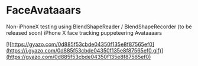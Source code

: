 # FaceAvataaars

Non-iPhoneX testing using BlendShapeReader / BlendShapeRecorder (to be released soon) 
iPhone X face tracking puppeteering Avataaaars

[![https://gyazo.com/0d885f53cbde04350f135e8f87565ef0](https://i.gyazo.com/0d885f53cbde04350f135e8f87565ef0.gif)](https://gyazo.com/0d885f53cbde04350f135e8f87565ef0)
